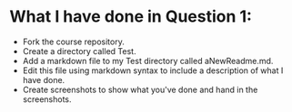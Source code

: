 # What I have done in Question 1:
* Fork the course repository. 
* Create a directory called Test. 
* Add a markdown file to my Test directory called aNewReadme.md. 
* Edit this file using markdown syntax to include a description of what I have done. 
* Create screenshots to show what you've done and hand in the screenshots.
